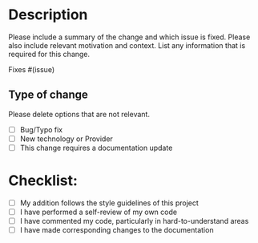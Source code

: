 # Description

Please include a summary of the change and which issue is fixed. Please also include relevant motivation and context. List any information that is required for this change.

Fixes #(issue)

## Type of change

Please delete options that are not relevant.

- [ ] Bug/Typo fix
- [ ] New technology or Provider
- [ ] This change requires a documentation update

# Checklist:

- [ ] My addition follows the style guidelines of this project
- [ ] I have performed a self-review of my own code
- [ ] I have commented my code, particularly in hard-to-understand areas
- [ ] I have made corresponding changes to the documentation
